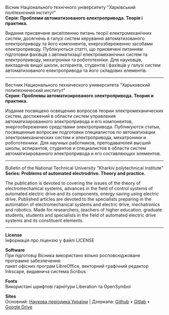 Вісник Національного технічного університету "Харківський політехнічний інститут"  
**Серія: Проблеми автоматизованого електропривода. Теорія і практика.**

Видання присвячене висвітленню питань теорії електромеханічних систем, досягнень в галузі систем керування автоматизованого електроприводу та його компонентів, енергозбереженню засобами електроприводу.
Публікуються статті, що присвячені питанням підготовки фахівців з автоматизації електромеханічних систем та електроприводу, мехатроніки та робототехніки.
Для науковців, викладачів вищої школи, аспірантів, студентів і фахівців у галузі систем автоматизованого електропривода та його складових елементів.

---

Вестник Национального технического университета "Харьковский политехнический институт"  
**Серия: Проблемы автоматизированого электропривода. Теория и практика.**

Издание посвящено освещению вопросов теории электромеханических систем, достижений в области систем управления автоматизированного электропривода и его компонентов, энергосбережению средствами электропривода.
Публикуются статьи, посвященные вопросам подготовки специалистов по автоматизации электромеханических систем и электропривода, мехатроники и робототехники.
Для научных работников, преподавателей высшей школы, аспирантов, студентов и специалистов в области систем автоматизированного электропривода и его составляющих элементов.

---

Bulletin of the National Technical University "Kharkiv polytechnical institute"  
**Series: Problems of automated electrodrive. Theory and practice.**

The publication is devoted to covering the issues of the theory of electromechanical systems, advances in the field of control systems of automated electric drive and its components, energy saving using electric drive.
Published articles are devoted to the specialists preparing in the automation of electromechanical systems and electric drive, mechatronics and robotics.
Made for researchers, teachers of higher education, graduate students, students and specialists in the field of automated electric drive systems and its constituent elements.

---

**License**  
Інформація про ліцензію у файлі LICENSE

**Software**  
При підготовці Вісника використано вільно росповсюджоване програмне забезпечення:  
пакет офісних програм LibreOffice, векторний графічний редактор Inkscape, видавнича система Scribus

**Fonts**  
Використані шрифтові гарнітури Liberation та OpenSymbol

**Sites**  
Основний: [Наукова періодика України](http://journals.uran.ua/index.php/2079-8024/) | Дзеркала: [Github](http://paepmag.github.io/magazine/) • [Gitlab](http://paepmag.gitlab.io/magazine/) • [Google Drive](http://drive.google.com/drive/folders/1NXRpr5Vx2XtpnqSujhNVaLaN9Ep8x5Lo)
